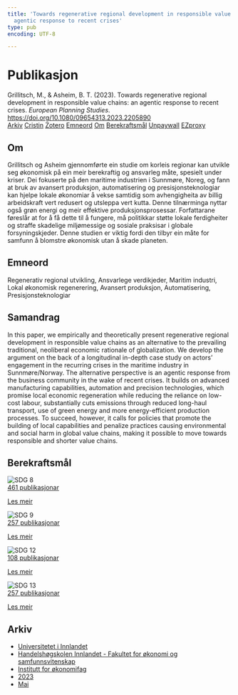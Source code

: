 ```yaml
---
title: 'Towards regenerative regional development in responsible value chains: an
  agentic response to recent crises'
type: pub
encoding: UTF-8

---
```

<h1>Publikasjon</h1>
<article id="csl-bib-container-37NIJB2T" class="csl-bib-container">
  <div class="csl-bib-body"> <div class="csl-entry">Grillitsch, M., &#38; Asheim, B. T. (2023). Towards regenerative regional development in responsible value chains: an agentic response to recent crises. <i>European Planning Studies</i>. <a href="https://doi.org/10.1080/09654313.2023.2205890">https://doi.org/10.1080/09654313.2023.2205890</a></div> </div>
  <div class="csl-bib-buttons">
    <a href="#taxonomy-article-37NIJB2T" alt="archive" class="csl-bib-button">Arkiv</a>
    <a href="https://app.cristin.no/results/show.jsf?id=2150202" alt="Cristin" class="csl-bib-button">Cristin</a>
    <a href="http://zotero.org/groups/5881554/items/37NIJB2T" alt="Zotero" class="csl-bib-button">Zotero</a>
    <a href="#keywords-article-37NIJB2T" alt="keywords" class="csl-bib-button">Emneord</a>
    <a href="#about-article-37NIJB2T" alt="about_pub" class="csl-bib-button">Om</a>
    <a href="#sdg-article-37NIJB2T" alt="sdg" class="csl-bib-button">Berekraftsmål</a>
    <a href="https://www.tandfonline.com/doi/pdf/10.1080/09654313.2023.2205890?needAccess=true&amp;role=button" alt="Unpaywall" class="csl-bib-button">Unpaywall</a>
    <a href="https://www.tandfonline.com/doi/pdf/10.1080/09654313.2023.2205890?needAccess=true&amp;role=button" alt="EZproxy" class="csl-bib-button">EZproxy</a>
  </div>
  <div id="csl-bib-meta-container-37NIJB2T"></div>
</article>
<div id="csl-bib-meta-37NIJB2T" class="csl-bib-meta">
  <article id="about-article-37NIJB2T" class="about_pub-article">
    <h1>Om</h1>
    Grillitsch og Asheim gjennomførte ein studie om korleis regionar kan utvikle seg økonomisk på ein meir berekraftig og ansvarleg måte, spesielt under kriser. Dei fokuserte på den maritime industrien i Sunnmøre, Noreg, og fann at bruk av avansert produksjon, automatisering og presisjonsteknologiar kan hjelpe lokale økonomiar å vekse samtidig som avhengigheita av billig arbeidskraft vert redusert og utsleppa vert kutta. Denne tilnærminga nyttar også grøn energi og meir effektive produksjonsprosessar. Forfattarane føreslår at for å få dette til å fungere, må politikkar støtte lokale ferdigheiter og straffe skadelige miljømessige og sosiale praksisar i globale forsyningskjeder. Denne studien er viktig fordi den tilbyr ein måte for samfunn å blomstre økonomisk utan å skade planeten.
  </article>
  <article id="keywords-article-37NIJB2T" class="keywords-article">
    <h1>Emneord</h1>
    Regenerativ regional utvikling, Ansvarlege verdikjeder, Maritim industri, Lokal økonomisk regenerering, Avansert produksjon, Automatisering, Presisjonsteknologiar
  </article>
  <article id="abstract-article-37NIJB2T" class="abstract-article">
    <h1>Samandrag</h1>
    In this paper, we empirically and theoretically present regenerative regional development in responsible value chains as an alternative to the prevailing traditional, neoliberal economic rationale of globalization. We develop the argument on the back of a longitudinal in-depth case study on actors’ engagement in the recurring crises in the maritime industry in Sunnmøre/Norway. The alternative perspective is an agentic response from the business community in the wake of recent crises. It builds on advanced manufacturing capabilities, automation and precision technologies, which promise local economic regeneration while reducing the reliance on low-cost labour, substantially cuts emissions through reduced long-haul transport, use of green energy and more energy-efficient production processes. To succeed, however, it calls for policies that promote the building of local capabilities and penalize practices causing environmental and social harm in global value chains, making it possible to move towards responsible and shorter value chains.
  </article>
  <article id="sdg-article-37NIJB2T" class="sdg-article">
    <h1>Berekraftsmål</h1>
    <div class="sdg-container"><div id="sdg8" class="sdg">
        <img src="{{< params subfolder >}}images/sdg/sdg08_nn.png" class="image" alt="SDG 8">
        <div class="sdg-overlay">
          <a href="{{< params subfolder >}}nn/archive/?sdg=8#archive" class="sdg-publication-count"><span>461</span> publikasjonar</a>
          <p><a href="https://fn.no/om-fn/fns-baerekraftsmaal/anstendig-arbeid-og-oekonomisk-vekst?lang=nno-NO" class="sdg-read-more">Les meir</a></p>
        </div>
      </div> <div id="sdg9" class="sdg">
        <img src="{{< params subfolder >}}images/sdg/sdg09_nn.png" class="image" alt="SDG 9">
        <div class="sdg-overlay">
          <a href="{{< params subfolder >}}nn/archive/?sdg=9#archive" class="sdg-publication-count"><span>257</span> publikasjonar</a>
          <p><a href="https://fn.no/om-fn/fns-baerekraftsmaal/industri-innovasjon-og-infrastruktur?lang=nno-NO" class="sdg-read-more">Les meir</a></p>
        </div>
      </div> <div id="sdg12" class="sdg">
        <img src="{{< params subfolder >}}images/sdg/sdg12_nn.png" class="image" alt="SDG 12">
        <div class="sdg-overlay">
          <a href="{{< params subfolder >}}nn/archive/?sdg=12#archive" class="sdg-publication-count"><span>108</span> publikasjonar</a>
          <p><a href="https://fn.no/om-fn/fns-baerekraftsmaal/ansvarlig-forbruk-og-produksjon?lang=nno-NO" class="sdg-read-more">Les meir</a></p>
        </div>
      </div> <div id="sdg13" class="sdg">
        <img src="{{< params subfolder >}}images/sdg/sdg13_nn.png" class="image" alt="SDG 13">
        <div class="sdg-overlay">
          <a href="{{< params subfolder >}}nn/archive/?sdg=13#archive" class="sdg-publication-count"><span>257</span> publikasjonar</a>
          <p><a href="https://fn.no/om-fn/fns-baerekraftsmaal/stoppe-klimaendringene?lang=nno-NO" class="sdg-read-more">Les meir</a></p>
        </div>
      </div></div>
  </article>
  <article id="taxonomy-article-37NIJB2T" class="taxonomy-article">
    <h1>Arkiv</h1>
    <ul>
      <li><a href="{{< params subfolder >}}nn/archive/?key=3DCRN523">Universitetet i Innlandet</a></li>
      <li><a href="{{< params subfolder >}}nn/archive/?key=DU8Q9LN9">Handelshøgskolen Innlandet - Fakultet for økonomi og samfunnsvitenskap</a></li>
      <li><a href="{{< params subfolder >}}nn/archive/?key=3IQA89I8">Institutt for økonomifag</a></li>
      <li><a href="{{< params subfolder >}}nn/archive/?key=RD9NIUZB">2023</a></li>
      <li><a href="{{< params subfolder >}}nn/archive/?key=S73RUF6G">Mai</a></li>
    </ul>
  </article>
</div>
